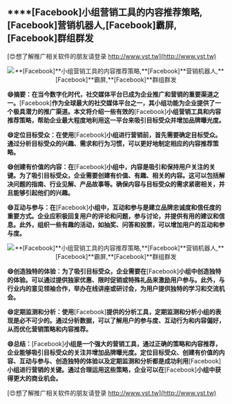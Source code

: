 ## ****[Facebook]**小组营销工具的内容推荐策略,**[Facebook]**营销机器人,**[Facebook]**霸屏,**[Facebook]**群组群发**

[😍想了解推广相关软件的朋友请登录 http://www.vst.tw](http://www.vst.tw)

 <center><img src="https://vst.tw/MP4/tuiguang/png/8.png" alt="**[Facebook]**小组营销工具的内容推荐策略,**[Facebook]**营销机器人,**[Facebook]**霸屏,**[Facebook]**群组群发"></center>

**😄摘要：在当今数字化时代，社交媒体平台已成为企业推广和营销的重要渠道之一。**[Facebook]**作为全球最大的社交媒体平台之一，其小组功能为企业提供了一个极具潜力的推广渠道。本文将介绍一些有效的**[Facebook]**小组营销工具和内容推荐策略，帮助企业最大程度地利用这一平台来吸引目标受众并增加品牌曝光度。**

**😄定位目标受众：在使用**[Facebook]**小组进行营销前，首先需要确定目标受众。通过分析目标受众的兴趣、需求和行为习惯，可以更好地制定相应的内容推荐策略。**

**😄创建有价值的内容：在**[Facebook]**小组中，内容是吸引和保持用户关注的关键。为了吸引目标受众，企业需要创建有价值、有趣、相关的内容。这可以包括解决问题的指南、行业见解、产品故事等。确保内容与目标受众的需求紧密相关，并且能够引起他们的兴趣。**

**😄互动与参与：在**[Facebook]**小组中，互动和参与是建立品牌忠诚度和信任度的重要方式。企业应积极回复用户的评论和问题，参与讨论，并提供有用的建议和信息。此外，组织一些有趣的活动，如抽奖、问答和投票，可以增加用户的互动和参与度。**

 <center><img src="https://vst.tw/MP4/tuiguang/png/6.png" alt="**[Facebook]**小组营销工具的内容推荐策略,**[Facebook]**营销机器人,**[Facebook]**霸屏,**[Facebook]**群组群发"></center>

**😄创造独特的体验：为了吸引目标受众，企业需要在**[Facebook]**小组中创造独特的体验。可以通过提供独家优惠、限时促销或特殊礼品来激励用户参与。此外，与行业内的意见领袖合作，举办在线讲座或研讨会，为用户提供独特的学习和交流机会。**

**😄定期监测和分析：使用**[Facebook]**提供的分析工具，定期监测和分析小组的表现是必不可少的。通过分析数据，可以了解用户的参与度、互动行为和内容偏好，从而优化营销策略和内容推荐。**

**😄总结：**[Facebook]**小组是一个强大的营销工具，通过正确的策略和内容推荐，企业能够吸引目标受众的关注并增加品牌曝光度。定位目标受众、创建有价值的内容、互动与参与、创造独特的体验以及定期监测和分析都是成功利用**[Facebook]**小组进行营销的关键。通过合理运用这些策略，企业可以在**[Facebook]**小组中获得更大的商业机会。**

[😍想了解推广相关软件的朋友请登录 http://www.vst.tw](http://www.vst.tw)



